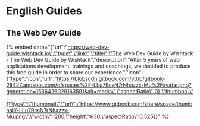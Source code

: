 # English Guides

## The Web Dev Guide

{% embed data="{\"url\":\"https://web-dev-guide.wishtack.io\",\"type\":\"link\",\"title\":\"The Web Dev Guide by Wishtack - The Web Dev Guide by Wishtack\",\"description\":\"After 5 years of web applications development, trainings and coachings, we decided to produce this free guide in order to share our experience.\",\"icon\":{\"type\":\"icon\",\"url\":\"https://blobscdn.gitbook.com/v0/b/gitbook-28427.appspot.com/o/spaces%2F-LLu79csN7rNhazzx-Mu%2Favatar.png?generation=1536426029163591&alt=media\",\"aspectRatio\":0},\"thumbnail\":{\"type\":\"thumbnail\",\"url\":\"https://www.gitbook.com/share/space/thumbnail/-LLu79csN7rNhazzx-Mu.png\",\"width\":1200,\"height\":630,\"aspectRatio\":0.525}}" %}



